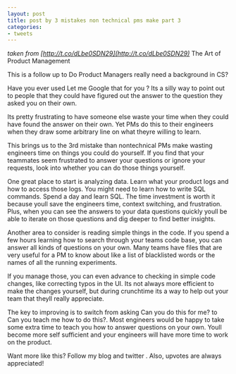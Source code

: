 ```yaml
---
layout: post
title: post by 3 mistakes non technical pms make part 3
categories:
- tweets
---
```

*taken from [http://t.co/dLbe0SDN29](http://t.co/dLbe0SDN29)*
The Art of Product Management

This is a follow up to Do Product Managers really need a background in CS?

Have you ever used  Let me Google that for you ? Its a silly way to point out to people that they could have figured out the answer to the question they asked you on their own.

Its pretty frustrating to have someone else waste your time when they could have found the answer on their own. Yet PMs do this to their engineers when they draw some arbitrary line on what theyre willing to learn.

This brings us to the 3rd mistake than nontechnical PMs make wasting engineers time on things you could do yourself. If you find that your teammates seem frustrated to answer your questions or ignore your requests, look into whether you can do those things yourself.

One great place to start is analyzing data. Learn what your product logs and how to access those logs. You might need to learn how to write SQL commands. Spend a day and learn SQL. The time investment is worth it because youll save the engineers time, context switching, and frustration. Plus, when you can see the answers to your data questions quickly youll be able to iterate on those questions and dig deeper to find better insights.

Another area to consider is reading simple things in the code. If you spend a few hours learning how to search through your teams code base, you can answer all kinds of questions on your own. Many teams have files that are very useful for a PM to know about like a list of blacklisted words or the names of all the running experiments.

If you manage those, you can even advance to checking in simple code changes, like correcting typos in the UI. Its not always more efficient to make the changes yourself, but during crunchtime its a way to help out your team that theyll really appreciate.

The key to improving is to switch from asking Can you do this for me? to Can you teach me how to do this?. Most engineers would be happy to take some extra time to teach you how to answer questions on your own. Youll become more self sufficient and your engineers will have more time to work on the product.

Want more like this? Follow my blog and twitter . Also, upvotes are always appreciated!

